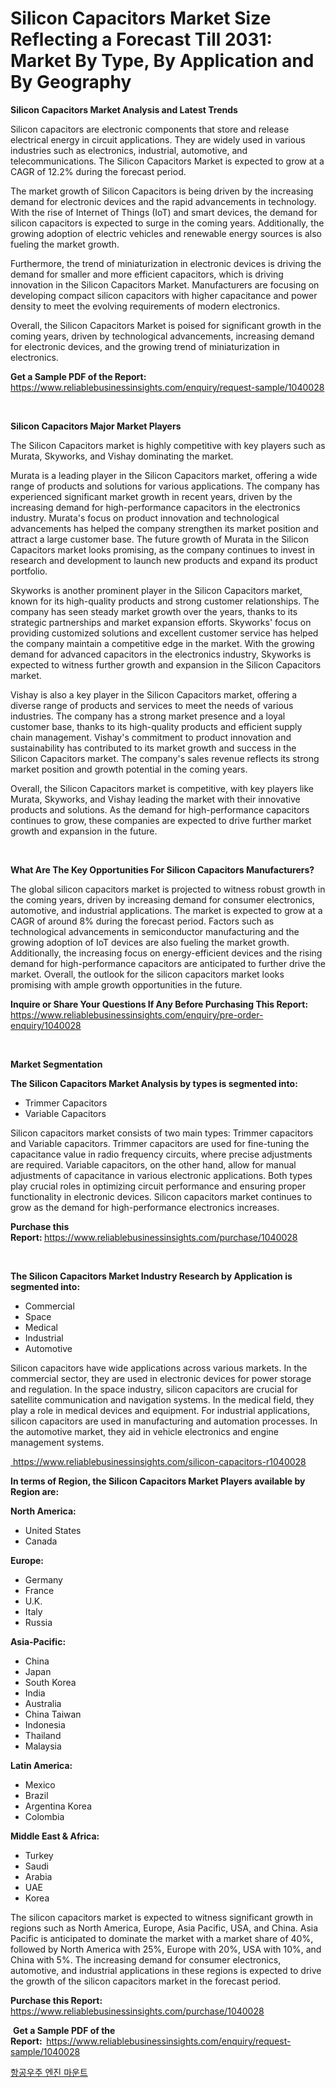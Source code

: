 <p><h1>Silicon Capacitors Market Size Reflecting a Forecast Till 2031: Market By Type, By Application and By Geography</h1></p><p><strong>Silicon Capacitors Market Analysis and Latest Trends</strong></p>
<p><p>Silicon capacitors are electronic components that store and release electrical energy in circuit applications. They are widely used in various industries such as electronics, industrial, automotive, and telecommunications. The Silicon Capacitors Market is expected to grow at a CAGR of 12.2% during the forecast period.</p><p>The market growth of Silicon Capacitors is being driven by the increasing demand for electronic devices and the rapid advancements in technology. With the rise of Internet of Things (IoT) and smart devices, the demand for silicon capacitors is expected to surge in the coming years. Additionally, the growing adoption of electric vehicles and renewable energy sources is also fueling the market growth.</p><p>Furthermore, the trend of miniaturization in electronic devices is driving the demand for smaller and more efficient capacitors, which is driving innovation in the Silicon Capacitors Market. Manufacturers are focusing on developing compact silicon capacitors with higher capacitance and power density to meet the evolving requirements of modern electronics.</p><p>Overall, the Silicon Capacitors Market is poised for significant growth in the coming years, driven by technological advancements, increasing demand for electronic devices, and the growing trend of miniaturization in electronics.</p></p>
<p><strong>Get a Sample PDF of the Report:&nbsp;</strong> <a href="https://www.reliablebusinessinsights.com/enquiry/request-sample/1040028">https://www.reliablebusinessinsights.com/enquiry/request-sample/1040028</a></p>
<p>&nbsp;</p>
<p><strong>Silicon Capacitors Major Market Players</strong></p>
<p><p>The Silicon Capacitors market is highly competitive with key players such as Murata, Skyworks, and Vishay dominating the market. </p><p>Murata is a leading player in the Silicon Capacitors market, offering a wide range of products and solutions for various applications. The company has experienced significant market growth in recent years, driven by the increasing demand for high-performance capacitors in the electronics industry. Murata's focus on product innovation and technological advancements has helped the company strengthen its market position and attract a large customer base. The future growth of Murata in the Silicon Capacitors market looks promising, as the company continues to invest in research and development to launch new products and expand its product portfolio.</p><p>Skyworks is another prominent player in the Silicon Capacitors market, known for its high-quality products and strong customer relationships. The company has seen steady market growth over the years, thanks to its strategic partnerships and market expansion efforts. Skyworks' focus on providing customized solutions and excellent customer service has helped the company maintain a competitive edge in the market. With the growing demand for advanced capacitors in the electronics industry, Skyworks is expected to witness further growth and expansion in the Silicon Capacitors market.</p><p>Vishay is also a key player in the Silicon Capacitors market, offering a diverse range of products and services to meet the needs of various industries. The company has a strong market presence and a loyal customer base, thanks to its high-quality products and efficient supply chain management. Vishay's commitment to product innovation and sustainability has contributed to its market growth and success in the Silicon Capacitors market. The company's sales revenue reflects its strong market position and growth potential in the coming years.</p><p>Overall, the Silicon Capacitors market is competitive, with key players like Murata, Skyworks, and Vishay leading the market with their innovative products and solutions. As the demand for high-performance capacitors continues to grow, these companies are expected to drive further market growth and expansion in the future.</p></p>
<p>&nbsp;</p>
<p><strong>What Are The Key Opportunities For Silicon Capacitors Manufacturers?</strong></p>
<p><p>The global silicon capacitors market is projected to witness robust growth in the coming years, driven by increasing demand for consumer electronics, automotive, and industrial applications. The market is expected to grow at a CAGR of around 8% during the forecast period. Factors such as technological advancements in semiconductor manufacturing and the growing adoption of IoT devices are also fueling the market growth. Additionally, the increasing focus on energy-efficient devices and the rising demand for high-performance capacitors are anticipated to further drive the market. Overall, the outlook for the silicon capacitors market looks promising with ample growth opportunities in the future.</p></p>
<p><strong>Inquire or Share Your Questions If Any Before Purchasing This Report:</strong> <a href="https://www.reliablebusinessinsights.com/enquiry/pre-order-enquiry/1040028">https://www.reliablebusinessinsights.com/enquiry/pre-order-enquiry/1040028</a></p>
<p>&nbsp;</p>
<p><strong>Market Segmentation</strong></p>
<p><strong>The Silicon Capacitors Market Analysis by types is segmented into:</strong></p>
<p><ul><li>Trimmer Capacitors</li><li>Variable Capacitors</li></ul></p>
<p><p>Silicon capacitors market consists of two main types: Trimmer capacitors and Variable capacitors. Trimmer capacitors are used for fine-tuning the capacitance value in radio frequency circuits, where precise adjustments are required. Variable capacitors, on the other hand, allow for manual adjustments of capacitance in various electronic applications. Both types play crucial roles in optimizing circuit performance and ensuring proper functionality in electronic devices. Silicon capacitors market continues to grow as the demand for high-performance electronics increases.</p></p>
<p><strong>Purchase this Report:&nbsp;</strong><a href="https://www.reliablebusinessinsights.com/purchase/1040028">https://www.reliablebusinessinsights.com/purchase/1040028</a></p>
<p>&nbsp;</p>
<p><strong>The Silicon Capacitors Market Industry Research by Application is segmented into:</strong></p>
<p><ul><li>Commercial</li><li>Space</li><li>Medical</li><li>Industrial</li><li>Automotive</li></ul></p>
<p><p>Silicon capacitors have wide applications across various markets. In the commercial sector, they are used in electronic devices for power storage and regulation. In the space industry, silicon capacitors are crucial for satellite communication and navigation systems. In the medical field, they play a role in medical devices and equipment. For industrial applications, silicon capacitors are used in manufacturing and automation processes. In the automotive market, they aid in vehicle electronics and engine management systems.</p></p>
<p><a href="https://www.reliablebusinessinsights.com/silicon-capacitors-r1040028">&nbsp;https://www.reliablebusinessinsights.com/silicon-capacitors-r1040028</a></p>
<p><strong>In terms of Region, the Silicon Capacitors Market Players available by Region are:</strong></p>
<p>
    <p> <strong> North America: </strong>
        <ul>
            <li>United States</li>
            <li>Canada</li>
        </ul>
        </p> 
    <p> <strong> Europe: </strong>
        <ul>
            <li>Germany</li>
            <li>France</li>
            <li>U.K.</li>
            <li>Italy</li>
            <li>Russia</li>
        </ul>
        </p> 
    <p> <strong> Asia-Pacific: </strong>
        <ul>
            <li>China</li>
            <li>Japan</li>
            <li>South Korea</li>
            <li>India</li>
            <li>Australia</li>
            <li>China Taiwan</li>
            <li>Indonesia</li>
            <li>Thailand</li>
            <li>Malaysia</li>
        </ul>
        </p> 
    <p> <strong> Latin America: </strong>
        <ul>
            <li>Mexico</li>
            <li>Brazil</li>
            <li>Argentina Korea</li>
            <li>Colombia</li>
        </ul>
        </p> 
    <p> <strong> Middle East & Africa: </strong>
        <ul>
            <li>Turkey</li>
            <li>Saudi</li>
            <li>Arabia</li>
            <li>UAE</li>
            <li>Korea</li>
        </ul>
    </p>
    </p>
<p><p>The silicon capacitors market is expected to witness significant growth in regions such as North America, Europe, Asia Pacific, USA, and China. Asia Pacific is anticipated to dominate the market with a market share of 40%, followed by North America with 25%, Europe with 20%, USA with 10%, and China with 5%. The increasing demand for consumer electronics, automotive, and industrial applications in these regions is expected to drive the growth of the silicon capacitors market in the forecast period.</p></p>
<p><strong>Purchase this Report: </strong><a href="https://www.reliablebusinessinsights.com/purchase/1040028">https://www.reliablebusinessinsights.com/purchase/1040028</a></p>
<p>&nbsp;<strong>Get a Sample PDF of the Report:&nbsp;&nbsp;</strong><a href="https://www.reliablebusinessinsights.com/enquiry/request-sample/1040028">https://www.reliablebusinessinsights.com/enquiry/request-sample/1040028</a></p>
<p><strong></strong></p>
<p><p><a href="https://github.com/regina00882/Market-Research-Report-List-1/blob/main/7317147154670.md">항공우주 엔진 마운트</a></p></p>